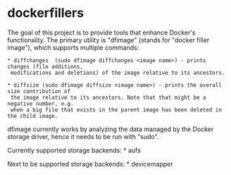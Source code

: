 dockerfillers
=============

The goal of this project is to provide tools that enhance Docker's functionality. The primary utility is "dfimage"
(stands for "docker filler image"), which supports multiple commands:

    * diffchanges  (sudo dfimage diffchanges <image name>) - prints changes (file additions,
     modifications and deletions) of the image relative to its ancestors.

    * diffsize (sudo dfimage diffsize <image name>) - prints the overall size contribution of
     the image relative to its ancestors. Note that that might be a negative number, e.g.
     when a big file that exists in the parent image has been deleted in the child image.


dfimage currently works by analyzing the data managed by the Docker storage driver, hence it needs to be run with "sudo".

Currently supported storage backends:
    * aufs

Next to be supported storage backends:
    * devicemapper
